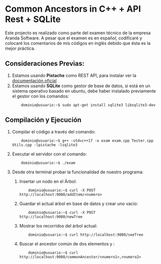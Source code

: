 # Common Ancestors in C++ + API Rest + SQLite

Este projecto es realizado como parte del examen técnico
de la empresa Aranda Software.
A pesar que el examen es en español, codificaré y colocaré los comentarios
de mis códigos en inglés debido que ésta es la mejor práctica.

## Consideraciones Previas:
1. Estamos usando **Pistache** como REST API, para instalar ver la [documentación oficial](http://pistache.io/docs/)
2. Estamos usando **SQLite** como gestor de base de datos, si está en un sistema operativo basado en ubuntu, debe haber instalado previamente el gestor con los comandos:
	```console
		dominio@usuario:~$ sudo apt-get install sqlite3 libsqlite3-dev
	```

## Compilación y Ejecución
1. Compilar el código a través del comando:
	```console
		dominio@usuario:~$ g++ -std=c++17 -o exam exam.cpp Tester.cpp Utils.cpp -lpistache -lsqlite3
	```

2. Executar el servidor con el comando:
	```console
		dominio@usuario:~$ ./exam 
	```

3. Desde otra terminal probar la funcionalidad de nuestro programa:
	1.  Insertar un nodo <numero> en el Árbol: 
		```console 
			dominio@usuario:~$ curl -X POST http://localhost:9080/addItem/<numero>
		```
	2.  Guardar el actual árbol en base de datos y crear uno vacío: 
		```console 
			dominio@usuario:~$ curl -X POST http://localhost:9080/newTree
		```
	3.  Mostrar los recorridos del árbol actual: 
		```console
			dominio@usuario:~$ curl http://localhost:9080/seeTree
		```
	4.  Buscar el ancestor común de dos elementos <numero1> y <numero2>: 
		```console
			dominio@usuario:~$ curl http://localhost:9080/commonAncestor/<numero1>,<numero2>
		```

